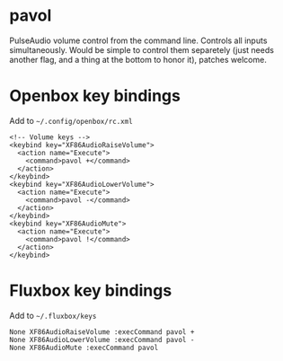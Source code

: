 pavol
=====

PulseAudio volume control from the command line. Controls all inputs simultaneously. Would be simple to control them separetely (just needs another flag, and a thing at the bottom to honor it), patches welcome.


Openbox key bindings
===================

Add to `~/.config/openbox/rc.xml`

    <!-- Volume keys -->
    <keybind key="XF86AudioRaiseVolume">
      <action name="Execute">
        <command>pavol +</command>
      </action>
    </keybind>
    <keybind key="XF86AudioLowerVolume">
      <action name="Execute">
        <command>pavol -</command>
      </action>
    </keybind>
    <keybind key="XF86AudioMute">
      <action name="Execute">
        <command>pavol !</command>
      </action>
    </keybind>


Fluxbox key bindings
===================

Add to `~/.fluxbox/keys`

    None XF86AudioRaiseVolume :execCommand pavol +
    None XF86AudioLowerVolume :execCommand pavol -
    None XF86AudioMute :execCommand pavol
